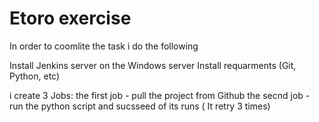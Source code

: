 # Etoro exercise

In order to coomlite the task i do the following 

Install Jenkins server on the Windows server
Install requarments (Git, Python, etc)

i create 3 Jobs:
 the first job - pull the project from Github
 the secnd job - run the python script and sucsseed            of its runs ( It retry 3 times)


